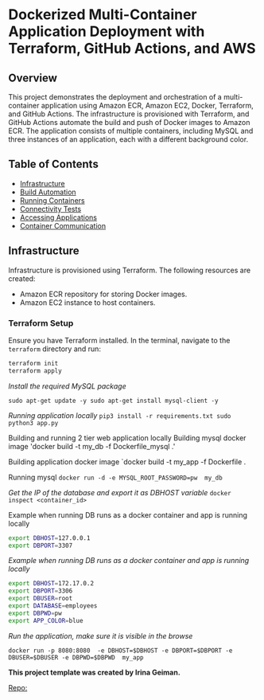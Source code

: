 # Dockerized Multi-Container Application Deployment with Terraform, GitHub Actions, and AWS

## Overview

This project demonstrates the deployment and orchestration of a multi-container application using Amazon ECR, Amazon EC2, Docker, Terraform, and GitHub Actions. The infrastructure is provisioned with Terraform, and GitHub Actions automate the build and push of Docker images to Amazon ECR. The application consists of multiple containers, including MySQL and three instances of an application, each with a different background color.

## Table of Contents

- [Infrastructure](#infrastructure)
- [Build Automation](#build-automation)
- [Running Containers](#running-containers)
- [Connectivity Tests](#connectivity-tests)
- [Accessing Applications](#accessing-applications)
- [Container Communication](#container-communication)

## Infrastructure

Infrastructure is provisioned using Terraform. The following resources are created:

- Amazon ECR repository for storing Docker images.
- Amazon EC2 instance to host containers.

### Terraform Setup

Ensure you have Terraform installed. In the terminal, navigate to the `terraform` directory and run:

```bash
terraform init
terraform apply
```

*Install the required MySQL package*

```sudo apt-get update -y sudo apt-get install mysql-client -y```

*Running application locally*
`pip3 install -r requirements.txt sudo python3 app.py`

Building and running 2 tier web application locally
Building mysql docker image
'docker build -t my_db -f Dockerfile_mysql .' 

Building application docker image
`docker build -t my_app -f Dockerfile .

Running mysql
`docker run -d -e MYSQL_ROOT_PASSWORD=pw  my_db`

*Get the IP of the database and export it as DBHOST variable*
`docker inspect <container_id>`

Example when running DB runs as a docker container and app is running locally

```bash
export DBHOST=127.0.0.1
export DBPORT=3307
```

*Example when running DB runs as a docker container and app is running locally*

```bash
export DBHOST=172.17.0.2
export DBPORT=3306
export DBUSER=root
export DATABASE=employees
export DBPWD=pw
export APP_COLOR=blue
```

*Run the application, make sure it is visible in the browse*

`docker run -p 8080:8080  -e DBHOST=$DBHOST -e DBPORT=$DBPORT -e  DBUSER=$DBUSER -e DBPWD=$DBPWD  my_app`

**This project template was created by Irina Geiman.**

[Repo: ](https://github.com/igeiman13/clo835_fall2022_assignment1)

